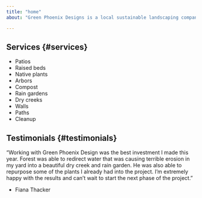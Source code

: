 ```yaml
---
title: "home"
about: "Green Phoenix Designs is a local sustainable landscaping company working in the Atlanta, Georgia area. We use permaculture methods to design more useful and enjoyable outdoor spaces. We strive for excellence and innovation in all that we do. We’ve learned from years of practicing traditional building as well exploring emergent technologies. We seek to create meaningful jobs with a living wage. We tap local experts in native plants, stone building, and water management. Our team will work with you to shape a landscape that will be enjoyed for generations to come."

---
```


## Services {#services}
* Patios
* Raised beds
* Native plants
* Arbors
* Compost
* Rain gardens
* Dry creeks
* Walls 
* Paths
* Cleanup

## Testimonials {#testimonials}

“Working with Green Phoenix Design was the best investment I made this year. Forest was able to redirect water that was causing terrible erosion in my yard into a beautiful dry creek and rain garden. He was also able to repurpose some of the plants I already had into the project. I’m extremely happy with the results and can’t wait to start the next phase of the project.”

 - Fiana Thacker
